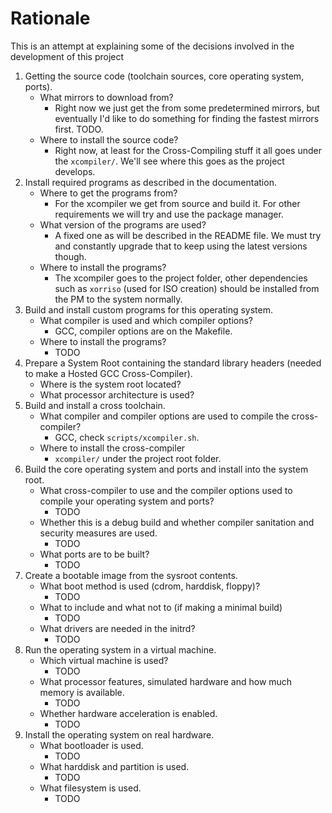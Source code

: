 # Rationale
This is an attempt at explaining some of the decisions involved in the
development of this project


1.  Getting the source code (toolchain sources, core operating system, ports).
    *   What mirrors to download from?
        *   Right now we just get the from some predetermined mirrors, but
            eventually I'd like to do something for finding the fastest mirrors
            first. TODO.
    *   Where to install the source code?
        *   Right now, at least for the Cross-Compiling stuff it all goes under
            the `xcompiler/`. We'll see where this goes as the project
            develops.
2.  Install required programs as described in the documentation.
    *   Where to get the programs from?
        *   For the xcompiler we get from source and build it. For other
          requirements we will try and use the package manager.
    *   What version of the programs are used?
        *   A fixed one as will be described in the README file. We must try and
            constantly upgrade that to keep using the latest versions though.
    *   Where to install the programs?
        *   The xcompiler goes to the project folder, other dependencies such as
            `xorriso` (used for ISO creation) should be installed from the PM to
            the system normally.
3.  Build and install custom programs for this operating system.
    *   What compiler is used and which compiler options?
        *   GCC, compiler options are on the Makefile.
    *   Where to install the programs?
        *   TODO
4.  Prepare a System Root containing the standard library headers (needed to make a Hosted GCC Cross-Compiler).
    *   Where is the system root located?
    *   What processor architecture is used?
5.  Build and install a cross toolchain.
    *   What compiler and compiler options are used to compile the
        cross-compiler?
        *   GCC, check `scripts/xcompiler.sh`.
    *   Where to install the cross-compiler
        *   `xcompiler/` under the project root folder.
6.  Build the core operating system and ports and install into the system root.
    *   What cross-compiler to use and the compiler options used to compile your
        operating system and ports?
        *   TODO
    *   Whether this is a debug build and whether compiler sanitation and security measures are used.
        *   TODO
    *   What ports are to be built?
        *   TODO
7.  Create a bootable image from the sysroot contents.
    *   What boot method is used (cdrom, harddisk, floppy)?
        *   TODO
    *   What to include and what not to (if making a minimal build)
        *   TODO
    *   What drivers are needed in the initrd?
        *   TODO
8.  Run the operating system in a virtual machine.
    *   Which virtual machine is used?
        *   TODO
    *   What processor features, simulated hardware and how much memory is available.
        *   TODO
    *   Whether hardware acceleration is enabled.
        *   TODO
9.  Install the operating system on real hardware.
    *   What bootloader is used.
        *   TODO
    *   What harddisk and partition is used.
        *   TODO
    *   What filesystem is used.
        *   TODO
